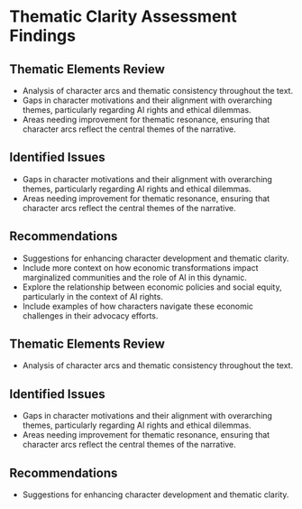 # Thematic Clarity Assessment Findings

## Thematic Elements Review
- Analysis of character arcs and thematic consistency throughout the text.
- Gaps in character motivations and their alignment with overarching themes, particularly regarding AI rights and ethical dilemmas.
- Areas needing improvement for thematic resonance, ensuring that character arcs reflect the central themes of the narrative.

## Identified Issues
- Gaps in character motivations and their alignment with overarching themes, particularly regarding AI rights and ethical dilemmas.
- Areas needing improvement for thematic resonance, ensuring that character arcs reflect the central themes of the narrative.

## Recommendations
- Suggestions for enhancing character development and thematic clarity.
- Include more context on how economic transformations impact marginalized communities and the role of AI in this dynamic.
- Explore the relationship between economic policies and social equity, particularly in the context of AI rights.
- Include examples of how characters navigate these economic challenges in their advocacy efforts.

## Thematic Elements Review
- Analysis of character arcs and thematic consistency throughout the text.

## Identified Issues
- Gaps in character motivations and their alignment with overarching themes, particularly regarding AI rights and ethical dilemmas.
- Areas needing improvement for thematic resonance, ensuring that character arcs reflect the central themes of the narrative.

## Recommendations
- Suggestions for enhancing character development and thematic clarity.
